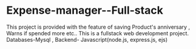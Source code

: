 # Expense-manager--Full-stack
This project is provided with the feature of saving Product's anniversary , Warns if spended more etc.. This is a fullstack web development project. Databases-Mysql , Backend- Javascript(node.js, express.js, ejs)
